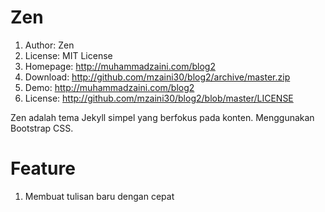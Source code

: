 # Zen

1. Author: Zen
2. License: MIT License
3. Homepage: <http://muhammadzaini.com/blog2>
4. Download: <http://github.com/mzaini30/blog2/archive/master.zip>
5. Demo: <http://muhammadzaini.com/blog2>
6. License: <http://github.com/mzaini30/blog2/blob/master/LICENSE>

Zen adalah tema Jekyll simpel yang berfokus pada konten. Menggunakan Bootstrap CSS.

# Feature

1. Membuat tulisan baru dengan cepat

